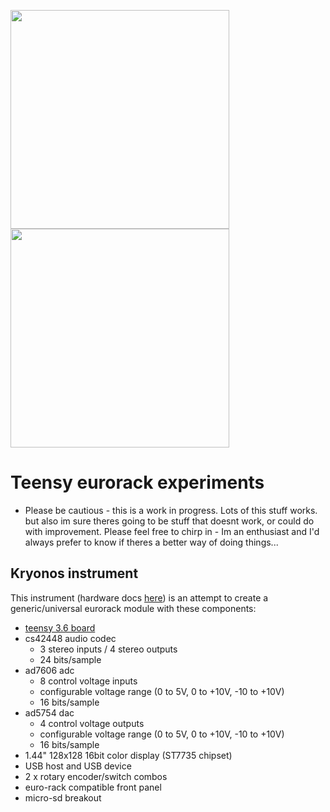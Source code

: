 <img src='https://github.com/newdigate/teensy-eurorack/raw/kryonos/hardware/images/kryonos%20v6.png' width='350px'/><img src='https://github.com/newdigate/teensy-eurorack/raw/kryonos/hardware/images/kryonos%20v6-2.png' width='350px'/>

# Teensy eurorack experiments
* Please be cautious - this is a work in progress. Lots of this stuff works. but also im sure theres going to be stuff that doesnt work, or could do with improvement. Please feel free to chirp in - Im an enthusiast and I'd always prefer to know if theres a better way of doing things... 

## Kryonos instrument 
This instrument (hardware docs [here](hardware)) is an attempt to create a generic/universal eurorack module with these components:
 * [teensy 3.6 board](https://www.pjrc.com/store/teensy36.html "teensy 3.6 board")
 * cs42448 audio codec
   * 3 stereo inputs / 4 stereo outputs
   * 24 bits/sample
 * ad7606 adc
   * 8 control voltage inputs
   * configurable voltage range (0 to 5V, 0 to +10V, -10 to +10V)
   * 16 bits/sample
 * ad5754 dac
   * 4 control voltage outputs
   * configurable voltage range (0 to 5V, 0 to +10V, -10 to +10V)
   * 16 bits/sample
 * 1.44" 128x128 16bit color display (ST7735 chipset)
 * USB host and USB device 
 * 2 x rotary encoder/switch combos
 * euro-rack compatible front panel
 * micro-sd breakout
